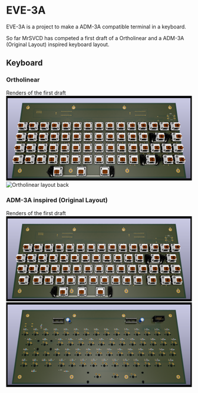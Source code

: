 # EVE-3A
EVE-3A is a project to make a ADM-3A compatible terminal in a keyboard.

So far MrSVCD has competed a first draft of a Ortholinear and a ADM-3A (Original Layout) inspired keyboard layout.

## Keyboard
### Ortholinear
Renders of the first draft
![Ortholinear layout front](https://github.com/MrSVCD/EVE-3A/blob/35aaeced4cb79e3ba3694beb6ce8a8fc9d677b95/EVE-3A%20keyboard%20ortho/EVE-3A%20keyboard%20ortho%20front.png)
![Ortholinear layout back](Ehttps://github.com/MrSVCD/EVE-3A/blob/35aaeced4cb79e3ba3694beb6ce8a8fc9d677b95/EVE-3A%20keyboard%20ortho/EVE-3A%20keyboard%20ortho%20back.png)

### ADM-3A inspired (Original Layout)
Renders of the first draft
![ADM-3A inspired front](https://github.com/MrSVCD/EVE-3A/blob/35aaeced4cb79e3ba3694beb6ce8a8fc9d677b95/EVE-3A%20keyboard%20original%20layout/EVE-3A%20keyboard%20original%20layout%20front.png)
![ADM-3A inspired back](https://github.com/MrSVCD/EVE-3A/blob/35aaeced4cb79e3ba3694beb6ce8a8fc9d677b95/EVE-3A%20keyboard%20original%20layout/EVE-3A%20keyboard%20original%20layout%20back.png)
